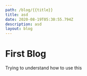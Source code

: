 ```yaml
---
path: /blog/{{title}}
title: asd
date: 2020-08-19T05:30:55.794Z
description: asd
layout: blog
---
```

# First Blog
Trying to understand how to use this
